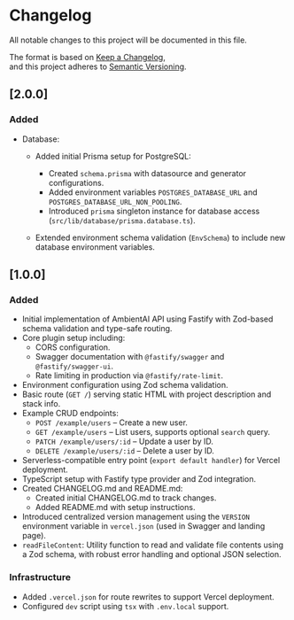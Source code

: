 # Changelog

All notable changes to this project will be documented in this file.

The format is based on [Keep a Changelog](https://keepachangelog.com/en/1.0.0/),  
and this project adheres to [Semantic Versioning](https://semver.org/spec/v2.0.0.html).

## [2.0.0]

### Added

- Database:

  - Added initial Prisma setup for PostgreSQL:

    - Created `schema.prisma` with datasource and generator configurations.
    - Added environment variables `POSTGRES_DATABASE_URL` and `POSTGRES_DATABASE_URL_NON_POOLING`.
    - Introduced `prisma` singleton instance for database access (`src/lib/database/prisma.database.ts`).

  - Extended environment schema validation (`EnvSchema`) to include new database environment variables.

## [1.0.0]

### Added

- Initial implementation of AmbientAI API using Fastify with Zod-based schema validation and type-safe routing.
- Core plugin setup including:
  - CORS configuration.
  - Swagger documentation with `@fastify/swagger` and `@fastify/swagger-ui`.
  - Rate limiting in production via `@fastify/rate-limit`.
- Environment configuration using Zod schema validation.
- Basic route (`GET /`) serving static HTML with project description and stack info.
- Example CRUD endpoints:
  - `POST /example/users` – Create a new user.
  - `GET /example/users` – List users, supports optional `search` query.
  - `PATCH /example/users/:id` – Update a user by ID.
  - `DELETE /example/users/:id` – Delete a user by ID.
- Serverless-compatible entry point (`export default handler`) for Vercel deployment.
- TypeScript setup with Fastify type provider and Zod integration.
- Created CHANGELOG.md and README.md:
  - Created initial CHANGELOG.md to track changes.
  - Added README.md with setup instructions.
- Introduced centralized version management using the `VERSION` environment variable in `vercel.json` (used in Swagger and landing page).
- `readFileContent`: Utility function to read and validate file contents using a Zod schema, with robust error handling and optional JSON selection.

### Infrastructure

- Added `.vercel.json` for route rewrites to support Vercel deployment.
- Configured `dev` script using `tsx` with `.env.local` support.
